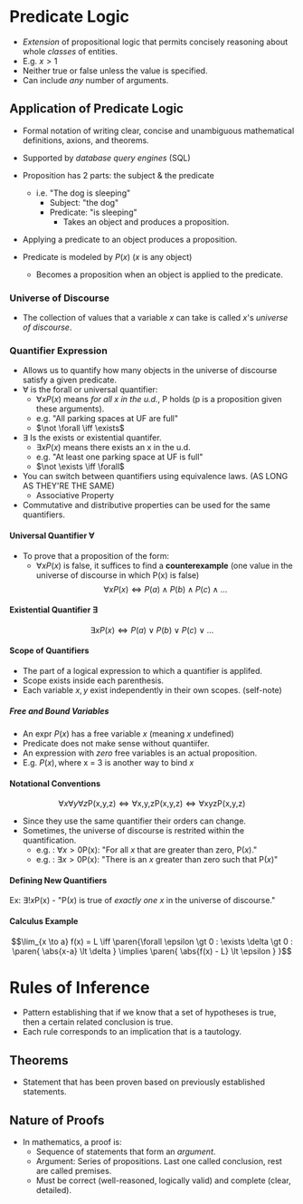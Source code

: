 $$
\newcommand{\xor}{\oplus}
\newcommand{\paren}[1]{\left(#1\right)}
\newcommand{\abs}[1]{\left|#1|\right|}
$$
# Predicate Logic
- *Extension* of propositional logic that permits concisely reasoning about whole *classes* of entities.
- E.g. $x\gt1$
- Neither true or false unless the value is specified.
- Can include *any* number of arguments.

## Application of Predicate Logic
- Formal notation of writing clear, concise and unambiguous mathematical definitions, axions, and theorems.
- Supported by *database query engines* (SQL)

- Proposition has 2 parts: the subject & the predicate
    - i.e. "The dog is sleeping"
        - Subject: "the dog"
        - Predicate: "is sleeping"
            - Takes an object and produces a proposition.
- Applying a predicate to an object produces a proposition.
- Predicate is modeled by $P(x)$ ($x$ is any object)
    - Becomes a proposition when an object is applied to the predicate.

### Universe of Discourse 
- The collection of values that a variable $x$ can take is called $x$'s *universe of discourse*.

### Quantifier Expression
- Allows us to quantify how many objects in the universe of discourse satisfy a given predicate.
- $\forall$ is the forall or universal quantifier:
    - $\forall x P(x)$ means *for all x in the u.d.*, P holds (p is a proposition given these arguments).
    - e.g. "All parking spaces at UF are full"
    - $\not \forall \iff \exists$
- $\exists$ Is the exists or existential quantifer.
    - $\exists x P(x)$ means there exists an x in the u.d.
    - e.g. "At least one parking space at UF is full"
    - $\not \exists \iff \forall$
- You can switch between quantifiers using equivalence laws. (AS LONG AS THEY'RE THE SAME)
    - Associative Property
- Commutative and distributive properties can be used for the same quantifiers.

#### Universal Quantifier $\forall$ 
- To prove that a proposition of the form:
    - $\forall x P(x)$ is false, it suffices to find a **counterexample** (one value in the universe of discourse in which P(x) is false)
$$\forall x P(x) \iff P(a) \land P(b) \land P(c) \land ...$$

#### Existential Quantifier $\exists$
$$\exists x P(x) \iff P(a) \lor P(b) \lor P(c) \lor ...$$

#### Scope of Quantifiers
- The part of a logical expression to which a quantifier is applifed.
- Scope exists inside each parenthesis.
- Each variable $x, y$ exist independently in their own scopes. (self-note)

##### Free and Bound Variables
- An expr $P(x)$ has a free variable $x$ (meaning $x$ undefined)
- Predicate does not make sense without quantiifer.
- An expression with *zero* free variables is an actual proposition.
- E.g. $P(x), \text{where x = 3}$ is another way to bind $x$

#### Notational Conventions
$$
\forall x \forall y \forall z \text{P(x,y,z)} \iff 
\forall \text{x,y,z} \text{P(x,y,z)} \iff
\forall \text{xyz} \text{P(x,y,z)}
$$
- Since they use the same quantifier their orders can change.
- Sometimes, the universe of discourse is restrited within the quantification.
    - e.g. : $\forall x \gt 0 \text{P(x)}$: "For all $x$ that are greater than zero, P($x$)."
    - e.g. : $\exists x \gt 0 \text{P(x)}$: "There is an $x$ greater than zero such that P($x$)"


#### Defining New Quantifiers
Ex: $\exists ! x \text{P(x)}$
    - "P($x$) is true of *exactly one $x$* in the universe of discourse."

#### Calculus Example
$$\lim_{x \to a} f(x) = L \iff \paren{\forall \epsilon \gt 0 : \exists \delta \gt 0 : \paren{
        \abs{x-a} \lt \delta
    } \implies \paren{
        \abs{f(x) - L} \lt \epsilon
    }
}$$


# Rules of Inference
- Pattern establishing that if we know that a set of hypotheses is true, then a certain related conclusion is true.
- Each rule corresponds to an implication that is a tautology.

## Theorems 
- Statement that has been proven based on previously established statements.

## Nature of Proofs
- In mathematics, a proof is:
    - Sequence of statements that form an *argument*.
    - Argument: Series of propositions. Last one called conclusion, rest are called premises.
    - Must be correct (well-reasoned, logically valid) and complete (clear, detailed).

